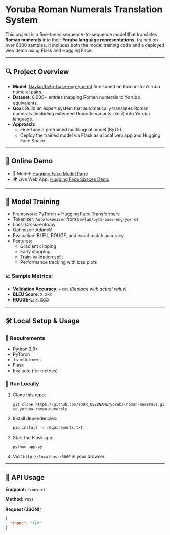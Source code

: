 # Yoruba Roman Numerals Translation System

This project is a fine-tuned sequence-to-sequence model that translates **Roman numerals** into their **Yoruba language representations**, trained on over 6000 samples. It includes both the model training code and a deployed web demo using Flask and Hugging Face.

---

## 🔍 Project Overview

- **Model**: [Davlan/byt5-base-eng-yor-mt](https://huggingface.co/Davlan/byt5-base-eng-yor-mt) fine-tuned on Roman-to-Yoruba numeral pairs.
- **Dataset**: 6,000+ entries mapping Roman numerals to Yoruba equivalents.
- **Goal**: Build an expert system that automatically translates Roman numerals (including extended Unicode variants like `V̅`) into Yoruba language.
- **Approach**: 
  - Fine-tune a pretrained multilingual model (ByT5).
  - Deploy the trained model via Flask as a local web app and Hugging Face Space.

---

## 🚀 Online Demo

- 🧠 Model: [Hugging Face Model Page](https://huggingface.co/Emeritus-21/yorubanumerals-expertsystem)
- 🌍 Live Web App: [Hugging Face Spaces Demo](https://huggingface.co/spaces/Emeritus-21/Yoruba-roman-numerals)

---

## 🧠 Model Training

- Framework: PyTorch + Hugging Face Transformers
- Tokenizer: `AutoTokenizer` from `Davlan/byt5-base-eng-yor-mt`
- Loss: Cross-entropy
- Optimizer: AdamW
- Evaluation: BLEU, ROUGE, and exact match accuracy
- Features:
  - Gradient clipping
  - Early stopping
  - Train-validation split
  - Performance tracking with loss plots

### 📈 Sample Metrics:
- **Validation Accuracy**: ~`XX%` *(Replace with actual value)*
- **BLEU Score**: `X.XXX`
- **ROUGE-L**: `X.XXXX`

---

## 🛠 Local Setup & Usage

### 🔧 Requirements

- Python 3.8+
- PyTorch
- Transformers
- Flask
- Evaluate (for metrics)

### 🔨 Run Locally

1. Clone this repo:
    ```bash
    git clone https://github.com/YOUR_USERNAME/yoruba-roman-numerals.git
    cd yoruba-roman-numerals
    ```

2. Install dependencies:
    ```bash
    pip install -r requirements.txt
    ```

3. Start the Flask app:
    ```bash
    python app.py
    ```

4. Visit `http://localhost:5000` in your browser.

---

## 📡 API Usage

**Endpoint:** `/convert`

**Method:** `POST`

**Request (JSON):**
```json
{
  "input": "XIV"
}
